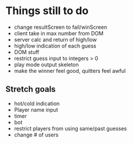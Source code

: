 Things still to do
==================

* change resultScreen to fail/winScreen
* client take in max number from DOM
* server calc and return of high/low
* high/low indication of each guess
* DOM stuff
* restrict guess input to integers > 0
* play mode output skeleton
* make the winner feel good, quitters feel awful

Stretch goals
-------------
* hot/cold indication
* Player name input
* timer
* bot
* restrict players from using same/past guesses
* change # of users
